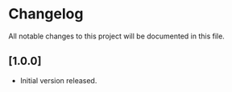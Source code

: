 # Changelog
All notable changes to this project will be documented in this file.


## [1.0.0]

- Initial version released.
